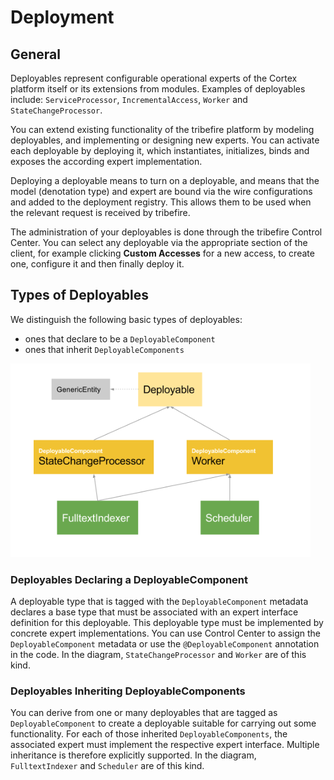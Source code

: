 # Deployment

## General
Deployables represent configurable operational experts of the Cortex platform itself or its extensions from modules. Examples of deployables include: `ServiceProcessor`, `IncrementalAccess`, `Worker` and `StateChangeProcessor`.

You can extend existing functionality of the tribefire platform by modeling deployables, and implementing or designing new experts. You can activate each deployable by deploying it, which instantiates, initializes, binds and exposes the according expert implementation.

Deploying a deployable means to turn on a deployable, and means that the model (denotation type) and expert are bound via the wire configurations and added to the deployment registry. This allows them to be used when the relevant request is received by tribefire.

The administration of your deployables is done through the tribefire Control Center. You can select any deployable via the appropriate section of the client, for example clicking **Custom Accesses** for a new access, to create one, configure it and then finally deploy it.

## Types of Deployables
We distinguish the following basic types of deployables:
* ones that declare to be a `DeployableComponent`
* ones that inherit `DeployableComponents`

![](../images/deployables.png)

### Deployables Declaring a DeployableComponent
A deployable type that is tagged with the `DeployableComponent` metadata declares a base type that must be associated with an expert interface definition for this deployable. This deployable type must be implemented by concrete expert implementations. You can use Control Center to assign the `DeployableComponent` metadata or use the `@DeployableComponent` annotation in the code. In the diagram, `StateChangeProcessor` and `Worker` are of this kind.

### Deployables Inheriting DeployableComponents
You can derive from one or many deployables that are tagged as `DeployableComponent` to create a deployable suitable for carrying out some functionality. For each of those inherited `DeployableComponents`, the associated expert must implement the respective expert interface. Multiple inheritance is therefore explicitly supported. In the diagram, `FulltextIndexer` and `Scheduler` are of this kind.

